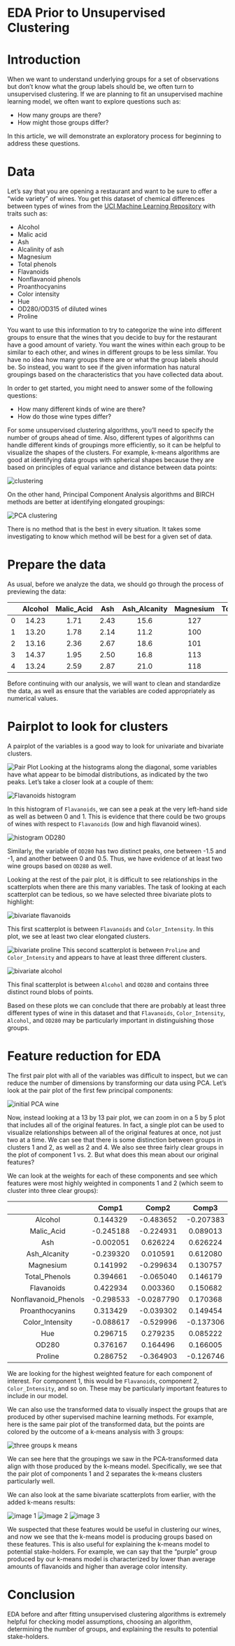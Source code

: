 # EDA Prior to Unsupervised Clustering

# Introduction

When we want to understand underlying groups for a set of observations but don’t know what the group labels should be, we often turn to unsupervised clustering. If we are planning to fit an unsupervised machine learning model, we often want to explore questions such as:

* How many groups are there?
* How might those groups differ?

In this article, we will demonstrate an exploratory process for beginning to address these questions.

# Data
Let’s say that you are opening a restaurant and want to be sure to offer a “wide variety” of wines. You get this dataset of chemical differences between types of wines from the [UCI Machine Learning Repository](https://archive.ics.uci.edu/ml/datasets/wine) with traits such as:

* Alcohol
* Malic acid
* Ash
* Alcalinity of ash
* Magnesium
* Total phenols
* Flavanoids
* Nonflavanoid phenols
* Proanthocyanins
* Color intensity
* Hue
* OD280/OD315 of diluted wines
* Proline

You want to use this information to try to categorize the wine into different groups to ensure that the wines that you decide to buy for the restaurant have a good amount of variety. You want the wines within each group to be similar to each other, and wines in different groups to be less similar. You have no idea how many groups there are or what the group labels should be. So instead, you want to see if the given information has natural groupings based on the characteristics that you have collected data about.

In order to get started, you might need to answer some of the following questions:

* How many different kinds of wine are there?
* How do those wine types differ?

For some unsupervised clustering algorithms, you’ll need to specify the number of groups ahead of time. Also, different types of algorithms can handle different kinds of groupings more efficiently, so it can be helpful to visualize the shapes of the clusters. For example, k-means algorithms are good at identifying data groups with spherical shapes because they are based on principles of equal variance and distance between data points:

![clustering](./img/wine_clustering.png)

On the other hand, Principal Component Analysis algorithms and BIRCH methods are better at identifying elongated groupings:

![PCA clustering](./img/PCA_clustering.png)

There is no method that is the best in every situation. It takes some investigating to know which method will be best for a given set of data.

# Prepare the data

As usual, before we analyze the data, we should go through the process of previewing the data:

|   | Alcohol | Malic_Acid |  Ash | Ash_Alcanity | Magnesium | Total_Phenols | Flavanoids | Nonflavanoid_Phenols | Proanthocyanins | Color_Intensity |  Hue | OD280 | Proline |
|:-:|:-------:|:----------:|:----:|:------------:|:---------:|:-------------:|:----------:|:--------------------:|:---------------:|:---------------:|:----:|:-----:|:-------:|
| 0 | 14.23   | 1.71       | 2.43 | 15.6         | 127       | 2.80          | 3.06       | 0.28                 | 2.29            | 5.64            | 1.04 | 3.92  | 1065    |
| 1 | 13.20   | 1.78       | 2.14 | 11.2         | 100       | 2.65          | 2.76       | 0.26                 | 1.28            | 4.38            | 1.05 | 3.40  | 1050    |
| 2 | 13.16   | 2.36       | 2.67 | 18.6         | 101       | 2.80          | 3.24       | 0.30                 | 2.81            | 5.68            | 1.03 | 3.17  | 1185    |
| 3 | 14.37   | 1.95       | 2.50 | 16.8         | 113       | 3.85          | 3.49       | 0.24                 | 2.18            | 7.80            | 0.86 | 3.45  | 1480    |
| 4 | 13.24   | 2.59       | 2.87 | 21.0         | 118       | 2.80          | 2.69       | 0.39                 | 1.82            | 4.32            | 1.04 | 2.93  | 735     |

Before continuing with our analysis, we will want to clean and standardize the data, as well as ensure that the variables are coded appropriately as numerical values.

# Pairplot to look for clusters
A pairplot of the variables is a good way to look for univariate and bivariate clusters.

![Pair Plot](./img/pairplot.png)
Looking at the histograms along the diagonal, some variables have what appear to be bimodal distributions, as indicated by the two peaks. Let’s take a closer look at a couple of them:

![Flavanoids histogram](./img/hist_flav.png)

In this histogram of `Flavanoids`, we can see a peak at the very left-hand side as well as between 0 and 1. This is evidence that there could be two groups of wines with respect to `Flavanoids` (low and high flavanoid wines).

![histogram OD280](./img/hist_od.png)

Similarly, the variable of `OD280` has two distinct peaks, one between -1.5 and -1, and another between 0 and 0.5. Thus, we have evidence of at least two wine groups based on `OD280` as well.

Looking at the rest of the pair plot, it is difficult to see relationships in the scatterplots when there are this many variables. The task of looking at each scatterplot can be tedious, so we have selected three bivariate plots to highlight:

![bivariate flavanoids](./img/bivariate_flav.png)

This first scatterplot is between `Flavanoids` and `Color_Intensity`. In this plot, we see at least two clear elongated clusters.

![bivariate proline](./img/bivariate_proline.png)
This second scatterplot is between `Proline` and `Color_Intensity` and appears to have at least three different clusters.

![bivariate alcohol](./img/bivariate_alc.png)

This final scatterplot is between `Alcohol` and `OD280` and contains three distinct round blobs of points.

Based on these plots we can conclude that there are probably at least three different types of wine in this dataset and that `Flavanoids`, `Color_Intensity`, `Alcohol`, and `OD280` may be particularly important in distinguishing those groups.

# Feature reduction for EDA
The first pair plot with all of the variables was difficult to inspect, but we can reduce the number of dimensions by transforming our data using PCA. Let’s look at the pair plot of the first few principal components:

![initial PCA wine](./img/wine_pca.png)

Now, instead looking at a 13 by 13 pair plot, we can zoom in on a 5 by 5 plot that includes all of the original features. In fact, a single plot can be used to visualize relationships between all of the original features at once, not just two at a time. We can see that there is some distinction between groups in clusters 1 and 2, as well as 2 and 4. We also see three fairly clear groups in the plot of component 1 vs. 2. But what does this mean about our original features?

We can look at the weights for each of these components and see which features were most highly weighted in components 1 and 2 (which seem to cluster into three clear groups):

|                      |   Comp1   |    Comp2   |   Comp3   |   Comp4   |   Comp5   |
|:--------------------:|:---------:|:----------:|:---------:|:---------:|:---------:|
| Alcohol              | 0.144329  | -0.483652  | -0.207383 | -0.017856 | -0.265664 |
| Malic_Acid           | -0.245188 | -0.224931  | 0.089013  | 0.536890  | 0.035214  |
| Ash                  | -0.002051 | 0.626224   | 0.626224  | -0.214176 | -0.143025 |
| Ash_Alcanity         | -0.239320 | 0.010591   | 0.612080  | 0.060859  | 0.066103  |
| Magnesium            | 0.141992  | -0.299634  | 0.130757  | -0.351797 | 0.727049  |
| Total_Phenols        | 0.394661  | -0.065040  | 0.146179  | 0.198068  | -0.149318 |
| Flavanoids           | 0.422934  | 0.003360   | 0.150682  | 0.152295  | -0.109026 |
| Nonflavanoid_Phenols | -0.298533 | -0.0287790 | 0.170368  | -0.203301 | -0.500703 |
| Proanthocyanins      | 0.313429  | -0.039302  | 0.149454  | 0.399057  | 0.136860  |
| Color_Intensity      | -0.088617 | -0.529996  | -0.137306 | 0.065926  | -0.076437 |
| Hue                  | 0.296715  | 0.279235   | 0.085222  | -0.427771 | -0.173615 |
| OD280                | 0.376167  | 0.164496   | 0.166005  | 0.184121  | -0.101161 |
| Proline              | 0.286752  | -0.364903  | -0.126746 | -0.232071 | -0.157869 |

We are looking for the highest weighted feature for each component of interest. For component 1, this would be `Flavanoids`, component 2, `Color_Intensity`, and so on. These may be particularly important features to include in our model.

We can also use the transformed data to visually inspect the groups that are produced by other supervised machine learning methods. For example, here is the same pair plot of the transformed data, but the points are colored by the outcome of a k-means analysis with 3 groups:

![three groups k means](./img/pca_k_means.png)

We can see here that the groupings we saw in the PCA-transformed data align with those produced by the k-means model. Specifically, we see that the pair plot of components 1 and 2 separates the k-means clusters particularly well.

We can also look at the same bivariate scatterplots from earlier, with the added k-means results:

![image 1](./img/bivariate_k_1.png)
![image 2](./img/bivariate_k_2.png)
![image 3](./img/bivariate_k_3.png)

We suspected that these features would be useful in clustering our wines, and now we see that the k-means model is producing groups based on these features. This is also useful for explaining the k-means model to potential stake-holders. For example, we can say that the “purple” group produced by our k-means model is characterized by lower than average amounts of flavanoids and higher than average color intensity.

# Conclusion

EDA before and after fitting unsupervised clustering algorithms is extremely helpful for checking model assumptions, choosing an algorithm, determining the number of groups, and explaining the results to potential stake-holders.